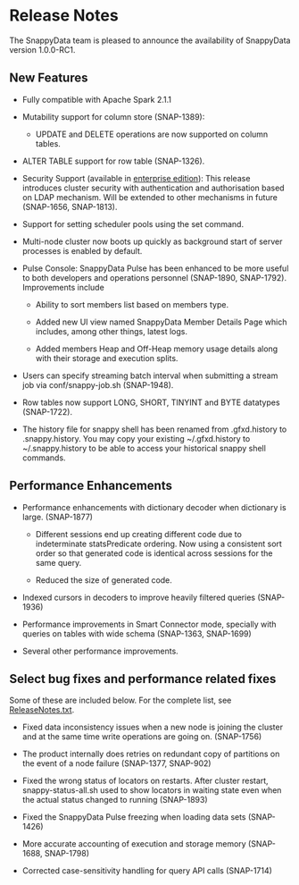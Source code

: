 # Release Notes 

The SnappyData team is pleased to announce the availability of SnappyData version 1.0.0-RC1.

## New Features
* Fully compatible with Apache Spark 2.1.1

* Mutability support for column store (SNAP-1389):

	- UPDATE and DELETE operations are now supported on column tables.

* ALTER TABLE support for row table (SNAP-1326).

* Security Support (available in [enterprise edition](http://www.snappydata.io/download)):  This release introduces cluster security with authentication and authorisation based on LDAP mechanism. Will be extended to other mechanisms in future (SNAP-1656, SNAP-1813).

* Support for setting scheduler pools using the set command.

* Multi-node cluster now boots up quickly as background start of server processes is enabled by default.

* Pulse Console:  SnappyData Pulse has been enhanced to be more useful to both developers and operations personnel (SNAP-1890, SNAP-1792). Improvements include

	- Ability to sort members list based on members type.

	- Added new UI view named SnappyData Member Details Page which includes, among other things, latest logs.

	- Added members Heap and Off-Heap memory usage details along with their storage and execution splits.

* Users can specify streaming batch interval when submitting a stream job via conf/snappy-job.sh (SNAP-1948).

* Row tables now support LONG, SHORT, TINYINT and BYTE datatypes (SNAP-1722).

* The history file for snappy shell has been renamed from .gfxd.history to .snappy.history. You may copy your existing ~/.gfxd.history to ~/.snappy.history to be able to access your historical snappy shell commands.

## Performance Enhancements
* Performance enhancements with dictionary decoder when dictionary is large. (SNAP-1877)

	- Different sessions end up creating different code due to indeterminate statsPredicate ordering. Now using a consistent sort order so that generated code is identical across sessions for the same query.

	- Reduced the size of generated code.

* Indexed cursors in decoders to improve heavily filtered queries (SNAP-1936)

* Performance improvements in Smart Connector mode, specially with queries on tables with wide schema (SNAP-1363, SNAP-1699)

* Several other performance improvements.

## Select bug fixes and performance related fixes
Some of these are included below. For the complete list, see [ReleaseNotes.txt](https://github.com/TIBCOSoftware/snappydata/blob/master/ReleaseNotes.txt).

* Fixed data inconsistency issues when a new node is joining the cluster and at the same time write operations are going on. (SNAP-1756)

* The product internally does retries on redundant copy of partitions on the event of a node failure (SNAP-1377, SNAP-902)

* Fixed the wrong status of locators on restarts. After cluster restart, snappy-status-all.sh used to show locators in waiting state even when the actual status changed to running (SNAP-1893)

* Fixed the SnappyData Pulse freezing when loading data sets (SNAP-1426)

* More accurate accounting of execution and storage memory (SNAP-1688, SNAP-1798)

* Corrected case-sensitivity handling for query API calls (SNAP-1714)

